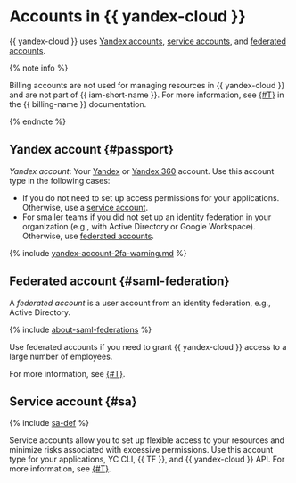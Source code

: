 # Accounts in {{ yandex-cloud }}

{{ yandex-cloud }} uses [Yandex accounts](#passport), [service accounts](#sa), and [federated accounts](#saml-federation).

{% note info %}

Billing accounts are not used for managing resources in {{ yandex-cloud }} and are not part of {{ iam-short-name }}. For more information, see [{#T}](../../../billing/concepts/billing-account.md) in the {{ billing-name }} documentation.

{% endnote %}

## Yandex account {#passport}

_Yandex account_: Your [Yandex](https://yandex.ru/support/passport/index.html) or [Yandex 360](https://360.yandex.ru/) account. Use this account type in the following cases:

* If you do not need to set up access permissions for your applications. Otherwise, use a [service account](#sa).
* For smaller teams if you did not set up an identity federation in your organization (e.g., with Active Directory or Google Workspace). Otherwise, use [federated accounts](#saml-federation).

{% include [yandex-account-2fa-warning.md](../../../_includes/iam/yandex-account-2fa-warning.md) %}

## Federated account {#saml-federation}

A _federated account_ is a user account from an identity federation, e.g., Active Directory.

{% include [about-saml-federations](../../../_includes/iam/about-saml-federations.md) %}

Use federated accounts if you need to grant {{ yandex-cloud }} access to a large number of employees.

For more information, see [{#T}](../../../organization/concepts/add-federation.md).

## Service account {#sa}

{% include [sa-def](../../_includes_service/sa-def.md) %}

Service accounts allow you to set up flexible access to your resources and minimize risks associated with excessive permissions. Use this account type for your applications, YC CLI, {{ TF }}, and {{ yandex-cloud }} API. For more information, see [{#T}](service-accounts.md).